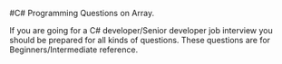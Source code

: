 #C# Programming Questions on Array.

If you are going for a C# developer/Senior developer job interview you should be prepared for all kinds of questions. These questions are for Beginners/Intermediate reference.
